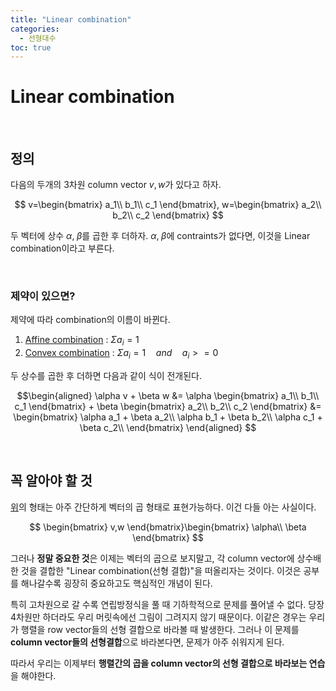 ```yaml
---
title: "Linear combination"
categories:
  - 선형대수
toc: true
---
```

  
# Linear combination

<br/>

## 정의

다음의 두개의 3차원 column vector $v,w$가 있다고 하자.

$$
v=\begin{bmatrix}
a_1\\
b_1\\
c_1
\end{bmatrix}, 
w=\begin{bmatrix}
a_2\\
b_2\\
c_2
\end{bmatrix}
$$

두 벡터에 상수 $\alpha,\;\beta$를 곱한 후 더하자. $\alpha,\;\beta$에 contraints가 없다면, 이것을 Linear combination이라고 부른다. 

<br/>

### 제약이 있으면?
제약에 따라 combination의 이름이 바뀐다.
1. [Affine combination](https://en.wikipedia.org/wiki/Affine_combination) : $\Sigma a_i = 1$
2. [Convex combination](https://en.wikipedia.org/wiki/Convex_combination) : $\Sigma a_i = 1\quad and \quad a_i >= 0$ 

두 상수를 곱한 후 더하면 다음과 같이 식이 전개된다.

$$\begin{aligned}
\alpha v + \beta w 
&= \alpha \begin{bmatrix}
a_1\\
b_1\\
c_1
\end{bmatrix} + \beta \begin{bmatrix}
a_2\\
b_2\\
c_2
\end{bmatrix}
&= \begin{bmatrix}
\alpha a_1 + \beta a_2\\
\alpha b_1 + \beta b_2\\
\alpha c_1 + \beta c_2\\
\end{bmatrix}
\end{aligned}
$$

<br/>

## 꼭 알아야 할 것

[위](#정의)의 형태는 아주 간단하게 벡터의 곱 형태로 표현가능하다. 이건 다들 아는 사실이다.

$$
\begin{bmatrix}
v,w
\end{bmatrix}\begin{bmatrix}
\alpha\\ \beta
\end{bmatrix}
$$

그러나 **정말 중요한 것**은 이제는 벡터의 곱으로 보지말고, 각 column vector에 상수배한 것을 결합한 "Linear combination(선형 결합)"을 떠올리자는 것이다.
이것은 공부를 해나갈수록 굉장히 중요하고도 핵심적인 개념이 된다.

특히 고차원으로 갈 수록 연립방정식을 풀 때 기하학적으로 문제를 풀어낼 수 없다. 당장 4차원만 하더라도 
우리 머릿속에선 그림이 그려지지 않기 때문이다. 이같은 경우는 우리가 행렬을 row vector들의 선형 결합으로 바라볼 때 발생한다. 그러나 이 문제를 **column vector들의 선형결합**으로
바라본다면, 문제가 아주 쉬워지게 된다. 

따라서 우리는 이제부터 **행렬간의 곱을 column vector의 선형 결합으로 바라보는 연습**을 해야한다. 

